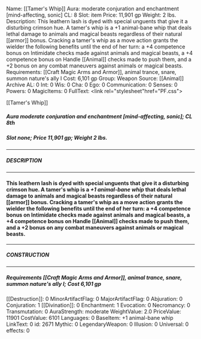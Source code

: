 Name: [[Tamer's Whip]]
Aura: moderate conjuration and enchantment [mind-affecting, sonic]
CL: 8
Slot: item
Price: 11,901 gp
Weight: 2 lbs.
Description: This leathern lash is dyed with special unguents that give it a disturbing crimson hue. A tamer's whip is a +1 animal-bane whip that deals lethal damage to animals and magical beasts regardless of their natural [[armor]] bonus. Cracking a tamer's whip as a move action grants the wielder the following benefits until the end of her turn: a +4 competence bonus on Intimidate checks made against animals and magical beasts, a +4 competence bonus on Handle [[Animal]] checks made to push them, and a +2 bonus on any combat maneuvers against animals or magical beasts.
Requirements: [[Craft Magic Arms and Armor]], animal trance, snare, summon nature's ally I
Cost: 6,101 gp
Group: Weapon
Source: [[Animal]] Archive
AL: 0
Int: 0
Wis: 0
Cha: 0
Ego: 0
Communication: 0
Senses: 0
Powers: 0
MagicItems: 0
FullText: <link rel="stylesheet"href="PF.css"><div class="heading"><p class="alignleft">[[Tamer's Whip]]</p><div style="clear: both;"></div></div><div><h5><b>Aura </b>moderate conjuration and enchantment [mind-affecting, sonic]; <b>CL </b>8th</h5><h5><b>Slot </b>none; <b>Price </b>11,901 gp; <b>Weight </b>2 lbs.</h5></div><hr/><div><h5><b>DESCRIPTION</b></h5></div><hr/><div><h4><p>This leathern lash is dyed with special unguents that give it a disturbing crimson hue. A tamer's whip is a <i>+1 animal-bane whip</i> that deals lethal damage to animals and magical beasts regardless of their natural [[armor]] bonus. Cracking a tamer's whip as a move action grants the wielder the following benefits until the end of her turn: a +4 competence bonus on Intimidate checks made against animals and magical beasts, a +4 competence bonus on Handle [[Animal]] checks made to push them, and a +2 bonus on any combat maneuvers against animals or magical beasts.</p></h4></div><hr/><div><h5><b>CONSTRUCTION</b></h5></div><hr/><div><h5><b>Requirements </b>[[Craft Magic Arms and Armor]], <i>animal trance</i>, <i>snare</i>, <i>summon nature's ally I</i>; <b>Cost </b>6,101 gp</h5></div>
[[Destruction]]: 0
MinorArtifactFlag: 0
MajorArtifactFlag: 0
Abjuration: 0
Conjuration: 1
[[Divination]]: 0
Enchantment: 1
Evocation: 0
Necromancy: 0
Transmutation: 0
AuraStrength: moderate
WeightValue: 2.0
PriceValue: 11901
CostValue: 6101
Languages: 0
BaseItem: +1 animal-bane whip
LinkText: 0
id: 2671
Mythic: 0
LegendaryWeapon: 0
Illusion: 0
Universal: 0
effects: 0
